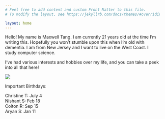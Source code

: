 ```yaml
---
# Feel free to add content and custom Front Matter to this file.
# To modify the layout, see https://jekyllrb.com/docs/themes/#overriding-theme-defaults

layout: home
---
```


Hello! My name is Maxwell Tang. I am currently 21 years old at the time I’m writing this. Hopefully you won’t stumble upon this when I’m old with dementia. I am from New Jersey and I want to live on the West Coast. I study computer science.

I’ve had various interests and hobbies over my life, and you can take a peek into all that here!

![](https://cdn.discordapp.com/attachments/897486164527829103/1039101476749979648/IMG_1944.jpg)

Important Birthdays:

Christine T: July 4<br/>
Nishant S: Feb 18<br/>
Colton R: Sep 15<br/>
Aryan S: Jan 11<br/>
